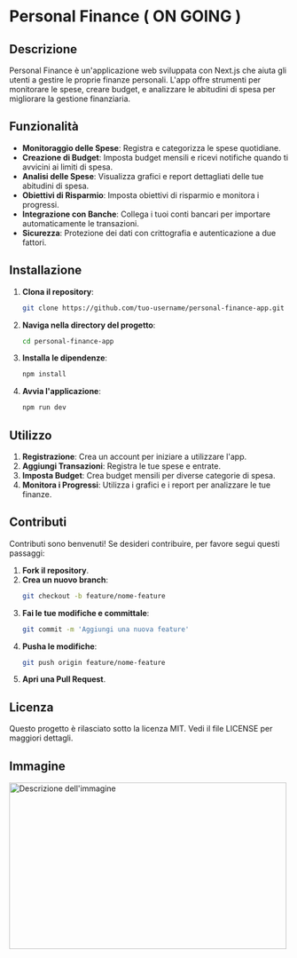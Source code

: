 # Personal Finance ( ON GOING )

## Descrizione

Personal Finance è un'applicazione web sviluppata con Next.js che aiuta gli utenti a gestire le proprie finanze personali. L'app offre strumenti per monitorare le spese, creare budget, e analizzare le abitudini di spesa per migliorare la gestione finanziaria.

## Funzionalità

- **Monitoraggio delle Spese**: Registra e categorizza le spese quotidiane.
- **Creazione di Budget**: Imposta budget mensili e ricevi notifiche quando ti avvicini ai limiti di spesa.
- **Analisi delle Spese**: Visualizza grafici e report dettagliati delle tue abitudini di spesa.
- **Obiettivi di Risparmio**: Imposta obiettivi di risparmio e monitora i progressi.
- **Integrazione con Banche**: Collega i tuoi conti bancari per importare automaticamente le transazioni.
- **Sicurezza**: Protezione dei dati con crittografia e autenticazione a due fattori.

## Installazione

1. **Clona il repository**:
    ```bash
    git clone https://github.com/tuo-username/personal-finance-app.git
    ```
2. **Naviga nella directory del progetto**:
    ```bash
    cd personal-finance-app
    ```
3. **Installa le dipendenze**:
    ```bash
    npm install
    ```
4. **Avvia l'applicazione**:
    ```bash
    npm run dev
    ```

## Utilizzo

1. **Registrazione**: Crea un account per iniziare a utilizzare l'app.
2. **Aggiungi Transazioni**: Registra le tue spese e entrate.
3. **Imposta Budget**: Crea budget mensili per diverse categorie di spesa.
4. **Monitora i Progressi**: Utilizza i grafici e i report per analizzare le tue finanze.

## Contributi

Contributi sono benvenuti! Se desideri contribuire, per favore segui questi passaggi:

1. **Fork il repository**.
2. **Crea un nuovo branch**:
    ```bash
    git checkout -b feature/nome-feature
    ```
3. **Fai le tue modifiche e committale**:
    ```bash
    git commit -m 'Aggiungi una nuova feature'
    ```
4. **Pusha le modifiche**:
    ```bash
    git push origin feature/nome-feature
    ```
5. **Apri una Pull Request**.

## Licenza

Questo progetto è rilasciato sotto la licenza MIT. Vedi il file LICENSE per maggiori dettagli.

## Immagine

<img src="https://github.com/user-attachments/assets/f9311c79-1b50-4a60-bf6c-d4a5c4430c9e" alt="Descrizione dell'immagine" width="500" height="300">


